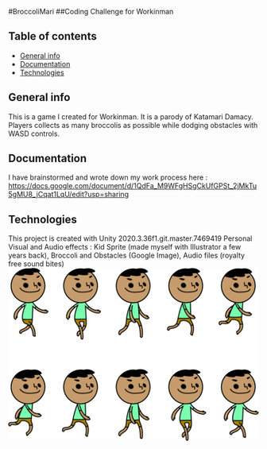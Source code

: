 #BroccoliMari
##Coding Challenge for Workinman

## Table of contents
* [General info](#general-info)
* [Documentation](#documentation)
* [Technologies](#technologies)

## General info
This is a game I created for Workinman. It is a parody of Katamari Damacy. Players collects as many broccolis as possible while dodging obstacles with WASD controls.

## Documentation
I have brainstormed and wrote down my work process here :
https://docs.google.com/document/d/1QdFa_M9WFgHSgCkUfGPSt_2jMkTu5gMU8_jCqat1LqU/edit?usp=sharing

## Technologies
This project is created with Unity 2020.3.36f1.git.master.7469419 Personal
Visual and Audio effects : Kid Sprite (made myself with Illustrator a few years back), Broccoli and Obstacles (Google Image), Audio files (royalty free sound bites)
![Kid Sprite](./Assets/Sprites/kid2_run.png)